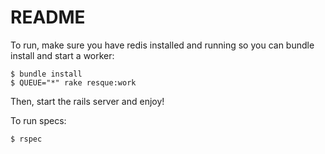 # README

To run, make sure you have redis installed and running so you can bundle install and start a worker:

    $ bundle install
    $ QUEUE="*" rake resque:work

Then, start the rails server and enjoy!

To run specs:


    $ rspec



